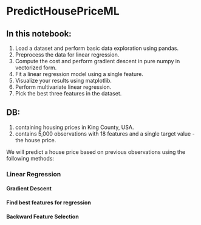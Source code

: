 # PredictHousePriceML

## In this notebook:
1. Load a dataset and perform basic data exploration using pandas.
2. Preprocess the data for linear regression.
3. Compute the cost and perform gradient descent in pure numpy in vectorized form.
4. Fit a linear regression model using a single feature.
5. Visualize your results using matplotlib.
6. Perform multivariate linear regression.
7. Pick the best three features in the dataset.
## DB:
1. containing housing prices in King County, USA.
2. contains 5,000 observations with 18 features and a single target value - the house price.

We will predict a house price based on previous observations using the following methods:
### Linear Regression 
#### Gradient Descent
#### Find best features for regression
#### Backward Feature Selection


 

